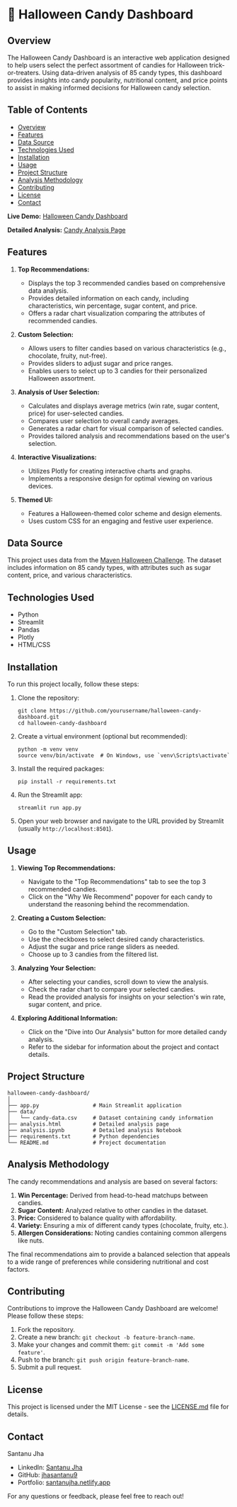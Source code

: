 # 🎃 Halloween Candy Dashboard

## Overview

The Halloween Candy Dashboard is an interactive web application designed to help users select the perfect assortment of candies for Halloween trick-or-treaters. Using data-driven analysis of 85 candy types, this dashboard provides insights into candy popularity, nutritional content, and price points to assist in making informed decisions for Halloween candy selection.

## Table of Contents
- [Overview](#overview)
- [Features](#features)
- [Data Source](#data-source)
- [Technologies Used](#technologies-used)
- [Installation](#installation)
- [Usage](#usage)
- [Project Structure](#project-structure)
- [Analysis Methodology](#analysis-methodology)
- [Contributing](#contributing)
- [License](#license)
- [Contact](#contact)


**Live Demo:** [Halloween Candy Dashboard](https://halloween-candy-rankings.streamlit.app/)

**Detailed Analysis:** [Candy Analysis Page](https://halloween-candy-rankings-analysis.netlify.app/)

## Features

1. **Top Recommendations:**
   - Displays the top 3 recommended candies based on comprehensive data analysis.
   - Provides detailed information on each candy, including characteristics, win percentage, sugar content, and price.
   - Offers a radar chart visualization comparing the attributes of recommended candies.

2. **Custom Selection:**
   - Allows users to filter candies based on various characteristics (e.g., chocolate, fruity, nut-free).
   - Provides sliders to adjust sugar and price ranges.
   - Enables users to select up to 3 candies for their personalized Halloween assortment.

3. **Analysis of User Selection:**
   - Calculates and displays average metrics (win rate, sugar content, price) for user-selected candies.
   - Compares user selection to overall candy averages.
   - Generates a radar chart for visual comparison of selected candies.
   - Provides tailored analysis and recommendations based on the user's selection.

4. **Interactive Visualizations:**
   - Utilizes Plotly for creating interactive charts and graphs.
   - Implements a responsive design for optimal viewing on various devices.

5. **Themed UI:**
   - Features a Halloween-themed color scheme and design elements.
   - Uses custom CSS for an engaging and festive user experience.

## Data Source

This project uses data from the [Maven Halloween Challenge](https://mavenanalytics.io/challenges/maven-halloween-challenge/701f06a2-a19b-41e9-95d3-37a0dcc5492f). The dataset includes information on 85 candy types, with attributes such as sugar content, price, and various characteristics.

## Technologies Used

- Python
- Streamlit
- Pandas
- Plotly
- HTML/CSS

## Installation

To run this project locally, follow these steps:

1. Clone the repository:
   ```
   git clone https://github.com/yourusername/halloween-candy-dashboard.git
   cd halloween-candy-dashboard
   ```

2. Create a virtual environment (optional but recommended):
   ```
   python -m venv venv
   source venv/bin/activate  # On Windows, use `venv\Scripts\activate`
   ```

3. Install the required packages:
   ```
   pip install -r requirements.txt
   ```

4. Run the Streamlit app:
   ```
   streamlit run app.py
   ```

5. Open your web browser and navigate to the URL provided by Streamlit (usually `http://localhost:8501`).

## Usage

1. **Viewing Top Recommendations:**
   - Navigate to the "Top Recommendations" tab to see the top 3 recommended candies.
   - Click on the "Why We Recommend" popover for each candy to understand the reasoning behind the recommendation.

2. **Creating a Custom Selection:**
   - Go to the "Custom Selection" tab.
   - Use the checkboxes to select desired candy characteristics.
   - Adjust the sugar and price range sliders as needed.
   - Choose up to 3 candies from the filtered list.

3. **Analyzing Your Selection:**
   - After selecting your candies, scroll down to view the analysis.
   - Check the radar chart to compare your selected candies.
   - Read the provided analysis for insights on your selection's win rate, sugar content, and price.

4. **Exploring Additional Information:**
   - Click on the "Dive into Our Analysis" button for more detailed candy analysis.
   - Refer to the sidebar for information about the project and contact details.

## Project Structure

```
halloween-candy-dashboard/
│
├── app.py                 # Main Streamlit application
├── data/
│   └── candy-data.csv     # Dataset containing candy information
├── analysis.html          # Detailed analysis page
├── analysis.ipynb         # Detailed analysis Notebook
├── requirements.txt       # Python dependencies
└── README.md              # Project documentation
```

## Analysis Methodology

The candy recommendations and analysis are based on several factors:

1. **Win Percentage:** Derived from head-to-head matchups between candies.
2. **Sugar Content:** Analyzed relative to other candies in the dataset.
3. **Price:** Considered to balance quality with affordability.
4. **Variety:** Ensuring a mix of different candy types (chocolate, fruity, etc.).
5. **Allergen Considerations:** Noting candies containing common allergens like nuts.

The final recommendations aim to provide a balanced selection that appeals to a wide range of preferences while considering nutritional and cost factors.

## Contributing

Contributions to improve the Halloween Candy Dashboard are welcome! Please follow these steps:

1. Fork the repository.
2. Create a new branch: `git checkout -b feature-branch-name`.
3. Make your changes and commit them: `git commit -m 'Add some feature'`.
4. Push to the branch: `git push origin feature-branch-name`.
5. Submit a pull request.

## License

This project is licensed under the MIT License - see the [LICENSE.md](LICENSE.md) file for details.

## Contact

Santanu Jha
- LinkedIn: [Santanu Jha](https://www.linkedin.com/in/santanu-jha-845510292/)
- GitHub: [jhasantanu9](https://github.com/jhasantanu9)
- Portfolio: [santanujha.netlify.app](https://santanujha.netlify.app/)

For any questions or feedback, please feel free to reach out!
